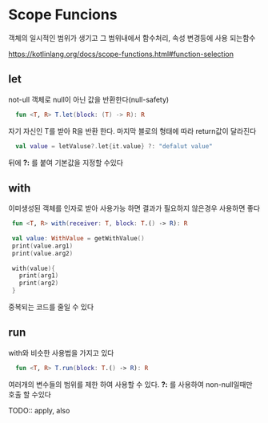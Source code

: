 Scope Funcions
=========

객체의 일시적인 범위가 생기고 그 범위내에서 함수처리, 속성 변경등에 사용 되는함수

https://kotlinlang.org/docs/scope-functions.html#function-selection

let
----------
not-ull 객체로 null이 아닌 값을 반환한다(null-safety)

```kt
  fun <T, R> T.let(block: (T) -> R): R
``` 
자기 자신인 T를 받아 R을 반환 한다.
마지막 블로의 형태에 따라 return값이 달라진다

```kt
  val value = letValuse?.let{it.value} ?: "defalut value"
``` 
뒤에 __?:__ 를 붙여 기본값을 지정할 수있다

with
---------
이미생성된 객체를 인자로 받아 사용가능 하면 결과가 필요하지 않은경우 사용하면 좋다

```kt
 fun <T, R> with(receiver: T, block: T.() -> R): R
 
 val value: WithValue = getWithValue()
 print(value.arg1)
 print(value.arg2)
 
 with(value){
   print(arg1)
   print(arg2)
 }
``` 
중복되는 코드를 줄일 수 있다

run 
-------
with와 비슷한 사용법을 가지고 있다

```kt
  fun <T, R> T.run(block: T.() -> R): R
```
여러개의 변수들의 범위를 제한 하여 사용할 수 있다.
__?:__ 를 사용하여 non-null일때만 호출 할 수있다

TODO:: apply, also

